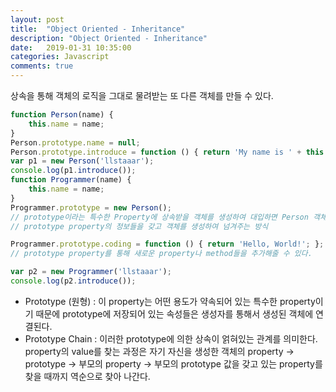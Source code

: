 ```yaml
---
layout: post
title:  "Object Oriented - Inheritance"
description: "Object Oriented - Inheritance"
date:   2019-01-31 10:35:00
categories: Javascript
comments: true
---
```

상속을 통해 객체의 로직을 그대로 물려받는 또 다른 객체를 만들 수 있다.

```javascript
function Person(name) {
    this.name = name;
}
Person.prototype.name = null;
Person.prototype.introduce = function () { return 'My name is ' + this.name; };
var p1 = new Person('llstaaar');
console.log(p1.introduce());
function Programmer(name) {
    this.name = name;
}
Programmer.prototype = new Person();
// prototype이라는 특수한 Property에 상속받을 객체를 생성하여 대입하면 Person 객체의
// prototype property의 정보들을 갖고 객체를 생성하여 넘겨주는 방식

Programmer.prototype.coding = function () { return 'Hello, World!'; };
// prototype property를 통해 새로운 property나 method들을 추가해줄 수 있다.

var p2 = new Programmer('llstaaar');
console.log(p2.introduce());
```

- Prototype (원형) : 이 property는 어떤 용도가 약속되어 있는 특수한 property이기 때문에 prototype에 저장되어 있는 속성들은 생성자를 통해서 생성된 객체에 연결된다.
- Prototype Chain : 이러한 prototype에 의한 상속이 얽혀있는 관계를 의미한다. property의 value를 찾는 과정은 자기 자신을 생성한 객체의 property -> prototype -> 부모의 property -> 부모의 prototype 값을 갖고 있는 property를 찾을 때까지 역순으로 찾아 나간다.